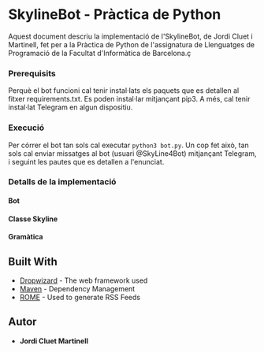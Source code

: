 # SkylineBot - Pràctica de Python

Aquest document descriu la implementació de l'SkylineBot, de Jordi Cluet i Martinell, fet per a la Pràctica de Python de l'assignatura
de Llenguatges de Programació de la Facultat d'Informàtica de Barcelona.ç

### Prerequisits

Perquè el bot funcioni cal tenir instal·lats els paquets que es detallen al fitxer requirements.txt. Es poden instal·lar mitjançant pip3.
A més, cal tenir instal·lat Telegram en algun dispositiu.

### Execució

Per córrer el bot tan sols cal executar ```python3 bot.py```.
Un cop fet això, tan sols cal enviar missatges al bot (usuari @SkyLine4Bot) mitjançant Telegram, i seguint les pautes que es detallen a l'enunciat.

### Detalls de la implementació

#### Bot


#### Classe Skyline


#### Gramàtica



## Built With

* [Dropwizard](http://www.dropwizard.io/1.0.2/docs/) - The web framework used
* [Maven](https://maven.apache.org/) - Dependency Management
* [ROME](https://rometools.github.io/rome/) - Used to generate RSS Feeds


## Autor

* **Jordi Cluet Martinell**

